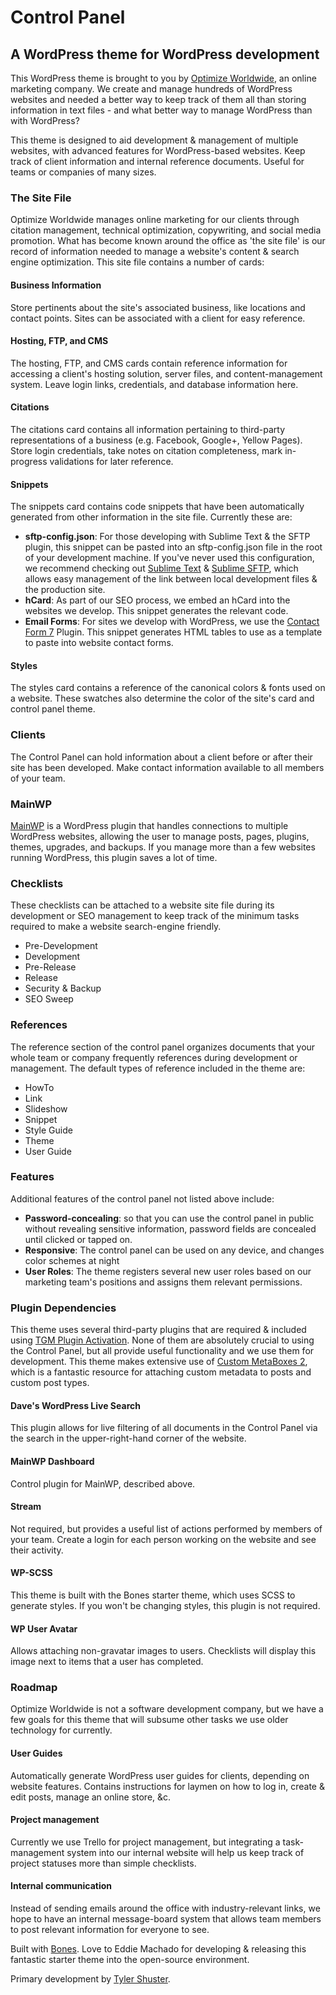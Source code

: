 # Control Panel
## A WordPress theme for WordPress development

This WordPress theme is brought to you by [Optimize Worldwide](http://optimizehere.co/), an online marketing company. We create and manage hundreds of WordPress websites and needed a better way to keep track of them all than storing information in text files - and what better way to manage WordPress than with WordPress?

This theme is designed to aid development & management of multiple websites, with advanced features for WordPress-based websites. Keep track of client information and internal reference documents. Useful for teams or companies of many sizes.

### The Site File
Optimize Worldwide manages online marketing for our clients through citation management, technical optimization, copywriting, and social media promotion. What has become known around the office as 'the site file' is our record of information needed to manage a website's content & search engine optimization. This site file contains a number of cards:

#### Business Information
Store pertinents about the site's associated business, like locations and contact points. Sites can be associated with a client for easy reference.

#### Hosting, FTP, and CMS
The hosting, FTP, and CMS cards contain reference information for accessing a client's hosting solution, server files, and content-management system. Leave login links, credentials, and database information here.

#### Citations
The citations card contains all information pertaining to third-party representations of a business (e.g. Facebook, Google+, Yellow Pages). Store login credentials, take notes on citation completeness, mark in-progress validations for later reference.

#### Snippets
The snippets card contains code snippets that have been automatically generated from other information in the site file. Currently these are:

- **sftp-config.json**: For those developing with Sublime Text & the SFTP plugin, this snippet can be pasted into an sftp-config.json file in the root of your development machine. If you've never used this configuration, we recommend checking out [Sublime Text](http://www.sublimetext.com/) & [Sublime SFTP](http://wbond.net/sublime_packages/sftp), which allows easy management of the link between local development files & the production site.
- **hCard**: As part of our SEO process, we embed an hCard into the websites we develop. This snippet generates the relevant code.
- **Email Forms**: For sites we develop with WordPress, we use the [Contact Form 7](http://contactform7.com/) Plugin. This snippet generates HTML tables to use as a template to paste into website contact forms.

#### Styles
The styles card contains a reference of the canonical colors & fonts used on a website. These swatches also determine the color of the site's card and control panel theme.

### Clients
The Control Panel can hold information about a client before or after their site has been developed. Make contact information available to all members of your team.

### MainWP
[MainWP](http://mainwp.com) is a WordPress plugin that handles connections to multiple WordPress websites, allowing the user to manage posts, pages, plugins, themes, upgrades, and backups. If you manage more than a few websites running WordPress, this plugin saves a lot of time.

### Checklists
These checklists can be attached to a website site file during its development or SEO management to keep track of the minimum tasks required to make a website search-engine friendly.

- Pre-Development
- Development
- Pre-Release
- Release
- Security & Backup
- SEO Sweep

### References
The reference section of the control panel organizes documents that your whole team or company frequently references during development or management. The default types of reference included in the theme are:

- HowTo
- Link
- Slideshow
- Snippet
- Style Guide
- Theme
- User Guide

### Features
Additional features of the control panel not listed above include:

- **Password-concealing**: so that you can use the control panel in public without revealing sensitive information, password fields are concealed until clicked or tapped on.
- **Responsive**: The control panel can be used on any device, and changes color schemes at night
- **User Roles**: The theme registers several new user roles based on our marketing team's positions and assigns them relevant permissions.

### Plugin Dependencies
This theme uses several third-party plugins that are required & included using [TGM Plugin Activation](http://tgmpluginactivation.com/). None of them are absolutely crucial to using the Control Panel, but all provide useful functionality and we use them for development. This theme makes extensive use of [Custom MetaBoxes 2](https://github.com/WebDevStudios/Custom-Metaboxes-and-Fields-for-WordPress), which is a fantastic resource for attaching custom metadata to posts and custom post types.

#### Dave's WordPress Live Search
This plugin allows for live filtering of all documents in the Control Panel via the search in the upper-right-hand corner of the website.

#### MainWP Dashboard
Control plugin for MainWP, described above.

#### Stream
Not required, but provides a useful list of actions performed by members of your team. Create a login for each person working on the website and see their activity.

#### WP-SCSS
This theme is built with the Bones starter theme, which uses SCSS to generate styles. If you won't be changing styles, this plugin is not required.

#### WP User Avatar
Allows attaching non-gravatar images to users. Checklists will display this image next to items that a user has completed.

### Roadmap
Optimize Worldwide is not a software development company, but we have a few goals for this theme that will subsume other tasks we use older technology for currently.

#### User Guides
Automatically generate WordPress user guides for clients, depending on website features. Contains instructions for laymen on how to log in, create & edit posts, manage an online store, &c.

#### Project management
Currently we use Trello for project management, but integrating a task-management system into our internal website will help us keep track of project statuses more than simple checklists.

#### Internal communication
Instead of sending emails around the office with industry-relevant links, we hope to have an internal message-board system that allows team members to post relevant information for everyone to see.


Built with [Bones](http://themble.com/bones/). Love to Eddie Machado for developing & releasing this fantastic starter theme into the open-source environment.

Primary development by [Tyler Shuster](https://github.com/herrshuster).